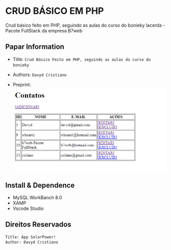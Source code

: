 CRUD BÁSICO EM PHP
===

Crud básico feito em PHP, seguindo as aulas do curso do bonieky lacerda - Pacote FullStack da empresa B7web

## Papar Information
- Title:  `Crud Básico Feito em PHP, seguindo as aulas do curso do bonieky`
- Authors:  `Davyd Cristiano`

- Preprint: ![imagem do crud](image.png)


## Install & Dependence
- MySQL WorkBanch 8.0
- XAMP
- Vscode Studio

## Direitos Reservados
```
Title: App SolarPower!
Author: Davyd Cristiano
```

